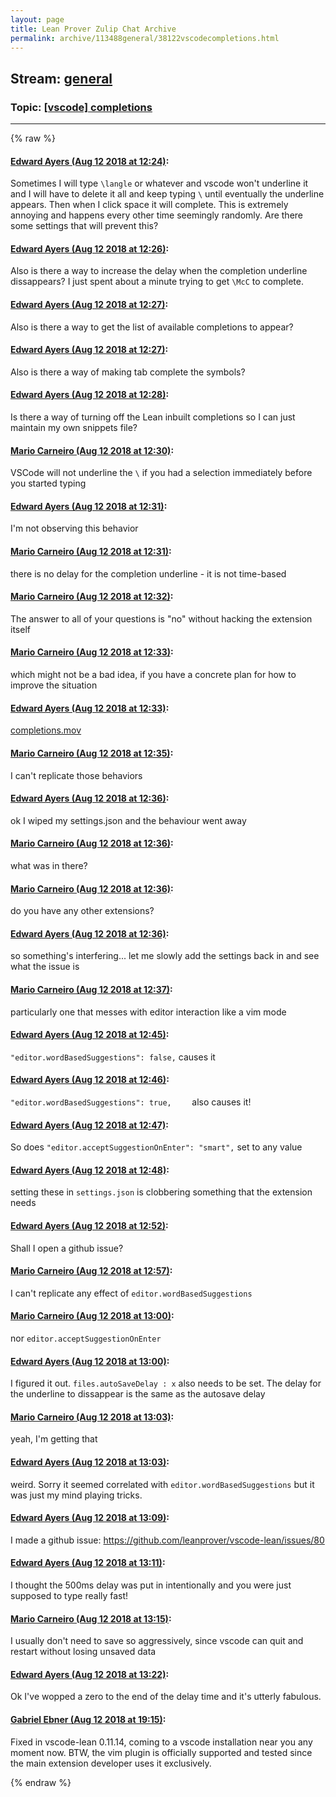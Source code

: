```yaml
---
layout: page
title: Lean Prover Zulip Chat Archive 
permalink: archive/113488general/38122vscodecompletions.html
---
```


## Stream: [general](index.html)
### Topic: [[vscode] completions](38122vscodecompletions.html)

---


{% raw %}
#### [ Edward Ayers (Aug 12 2018 at 12:24)](https://leanprover.zulipchat.com/#narrow/stream/113488-general/topic/%5Bvscode%5D%20completions/near/131991476):
Sometimes I will type `\langle` or whatever and vscode won't underline it and I will have to delete it all and keep typing `\` until eventually the underline appears. Then when I click space it will complete. This is extremely annoying and happens every other time seemingly randomly. Are there some settings that will prevent this?

#### [ Edward Ayers (Aug 12 2018 at 12:26)](https://leanprover.zulipchat.com/#narrow/stream/113488-general/topic/%5Bvscode%5D%20completions/near/131991542):
Also is there a way to increase the delay when the completion underline dissappears? I just spent about a minute trying to get `\McC` to complete.

#### [ Edward Ayers (Aug 12 2018 at 12:27)](https://leanprover.zulipchat.com/#narrow/stream/113488-general/topic/%5Bvscode%5D%20completions/near/131991550):
Also is there a way to get the list of available completions to appear?

#### [ Edward Ayers (Aug 12 2018 at 12:27)](https://leanprover.zulipchat.com/#narrow/stream/113488-general/topic/%5Bvscode%5D%20completions/near/131991557):
Also is there a way of making tab complete the symbols?

#### [ Edward Ayers (Aug 12 2018 at 12:28)](https://leanprover.zulipchat.com/#narrow/stream/113488-general/topic/%5Bvscode%5D%20completions/near/131991606):
Is there a way of turning off the Lean inbuilt completions so I can just maintain my own snippets file?

#### [ Mario Carneiro (Aug 12 2018 at 12:30)](https://leanprover.zulipchat.com/#narrow/stream/113488-general/topic/%5Bvscode%5D%20completions/near/131991669):
VSCode will not underline the `\` if you had a selection immediately before you started typing

#### [ Edward Ayers (Aug 12 2018 at 12:31)](https://leanprover.zulipchat.com/#narrow/stream/113488-general/topic/%5Bvscode%5D%20completions/near/131991681):
I'm not observing this behavior

#### [ Mario Carneiro (Aug 12 2018 at 12:31)](https://leanprover.zulipchat.com/#narrow/stream/113488-general/topic/%5Bvscode%5D%20completions/near/131991685):
there is no delay for the completion underline - it is not time-based

#### [ Mario Carneiro (Aug 12 2018 at 12:32)](https://leanprover.zulipchat.com/#narrow/stream/113488-general/topic/%5Bvscode%5D%20completions/near/131991743):
The answer to all of your questions is "no" without hacking the extension itself

#### [ Mario Carneiro (Aug 12 2018 at 12:33)](https://leanprover.zulipchat.com/#narrow/stream/113488-general/topic/%5Bvscode%5D%20completions/near/131991752):
which might not be a bad idea, if you have a concrete plan for how to improve the situation

#### [ Edward Ayers (Aug 12 2018 at 12:33)](https://leanprover.zulipchat.com/#narrow/stream/113488-general/topic/%5Bvscode%5D%20completions/near/131991753):
[completions.mov](/user_uploads/3121/oP99rwB3Qg2dbE2Lkg6Cu6e-/completions.mov)

#### [ Mario Carneiro (Aug 12 2018 at 12:35)](https://leanprover.zulipchat.com/#narrow/stream/113488-general/topic/%5Bvscode%5D%20completions/near/131991812):
I can't replicate those behaviors

#### [ Edward Ayers (Aug 12 2018 at 12:36)](https://leanprover.zulipchat.com/#narrow/stream/113488-general/topic/%5Bvscode%5D%20completions/near/131991864):
ok I wiped my settings.json and the behaviour went away

#### [ Mario Carneiro (Aug 12 2018 at 12:36)](https://leanprover.zulipchat.com/#narrow/stream/113488-general/topic/%5Bvscode%5D%20completions/near/131991868):
what was in there?

#### [ Mario Carneiro (Aug 12 2018 at 12:36)](https://leanprover.zulipchat.com/#narrow/stream/113488-general/topic/%5Bvscode%5D%20completions/near/131991872):
do you have any other extensions?

#### [ Edward Ayers (Aug 12 2018 at 12:36)](https://leanprover.zulipchat.com/#narrow/stream/113488-general/topic/%5Bvscode%5D%20completions/near/131991875):
so something's interfering... let me slowly add the settings back in and see what the issue is

#### [ Mario Carneiro (Aug 12 2018 at 12:37)](https://leanprover.zulipchat.com/#narrow/stream/113488-general/topic/%5Bvscode%5D%20completions/near/131991888):
particularly one that messes with editor interaction like a vim mode

#### [ Edward Ayers (Aug 12 2018 at 12:45)](https://leanprover.zulipchat.com/#narrow/stream/113488-general/topic/%5Bvscode%5D%20completions/near/131992164):
`"editor.wordBasedSuggestions": false,` causes it

#### [ Edward Ayers (Aug 12 2018 at 12:46)](https://leanprover.zulipchat.com/#narrow/stream/113488-general/topic/%5Bvscode%5D%20completions/near/131992216):
`"editor.wordBasedSuggestions": true,    ` also causes it!

#### [ Edward Ayers (Aug 12 2018 at 12:47)](https://leanprover.zulipchat.com/#narrow/stream/113488-general/topic/%5Bvscode%5D%20completions/near/131992231):
So does `"editor.acceptSuggestionOnEnter": "smart",` set to any value

#### [ Edward Ayers (Aug 12 2018 at 12:48)](https://leanprover.zulipchat.com/#narrow/stream/113488-general/topic/%5Bvscode%5D%20completions/near/131992263):
setting these in `settings.json` is clobbering something that the extension needs

#### [ Edward Ayers (Aug 12 2018 at 12:52)](https://leanprover.zulipchat.com/#narrow/stream/113488-general/topic/%5Bvscode%5D%20completions/near/131992450):
Shall I open a github issue?

#### [ Mario Carneiro (Aug 12 2018 at 12:57)](https://leanprover.zulipchat.com/#narrow/stream/113488-general/topic/%5Bvscode%5D%20completions/near/131992581):
I can't replicate any effect of `editor.wordBasedSuggestions`

#### [ Mario Carneiro (Aug 12 2018 at 13:00)](https://leanprover.zulipchat.com/#narrow/stream/113488-general/topic/%5Bvscode%5D%20completions/near/131992705):
nor `editor.acceptSuggestionOnEnter`

#### [ Edward Ayers (Aug 12 2018 at 13:00)](https://leanprover.zulipchat.com/#narrow/stream/113488-general/topic/%5Bvscode%5D%20completions/near/131992714):
I figured it out. `files.autoSaveDelay : x` also needs to be set. The delay for the underline to dissappear is the same as the autosave delay

#### [ Mario Carneiro (Aug 12 2018 at 13:03)](https://leanprover.zulipchat.com/#narrow/stream/113488-general/topic/%5Bvscode%5D%20completions/near/131992781):
yeah, I'm getting that

#### [ Edward Ayers (Aug 12 2018 at 13:03)](https://leanprover.zulipchat.com/#narrow/stream/113488-general/topic/%5Bvscode%5D%20completions/near/131992786):
weird. Sorry it seemed correlated with `editor.wordBasedSuggestions` but it was just my mind playing tricks.

#### [ Edward Ayers (Aug 12 2018 at 13:09)](https://leanprover.zulipchat.com/#narrow/stream/113488-general/topic/%5Bvscode%5D%20completions/near/131992988):
I made a github issue: https://github.com/leanprover/vscode-lean/issues/80

#### [ Edward Ayers (Aug 12 2018 at 13:11)](https://leanprover.zulipchat.com/#narrow/stream/113488-general/topic/%5Bvscode%5D%20completions/near/131993069):
I thought the 500ms delay was put in intentionally and you were just supposed to type really fast!

#### [ Mario Carneiro (Aug 12 2018 at 13:15)](https://leanprover.zulipchat.com/#narrow/stream/113488-general/topic/%5Bvscode%5D%20completions/near/131993242):
I usually don't need to save so aggressively, since vscode can quit and restart without losing unsaved data

#### [ Edward Ayers (Aug 12 2018 at 13:22)](https://leanprover.zulipchat.com/#narrow/stream/113488-general/topic/%5Bvscode%5D%20completions/near/131993551):
Ok I've wopped a zero to the end of the delay time and it's utterly fabulous.

#### [ Gabriel Ebner (Aug 12 2018 at 19:15)](https://leanprover.zulipchat.com/#narrow/stream/113488-general/topic/%5Bvscode%5D%20completions/near/132004573):
Fixed in vscode-lean 0.11.14, coming to a vscode installation near you any moment now.
BTW, the vim plugin is officially supported and tested since the main extension developer uses it exclusively.


{% endraw %}

